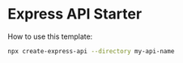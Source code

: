 # Express API Starter

How to use this template:

```sh
npx create-express-api --directory my-api-name
```


